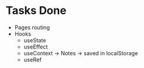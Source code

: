 # Tasks Done

-   Pages routing
-   Hooks
    -   useState
    -   useEffect
    -   useContext -> Notes -> saved in localStorage
    -   useRef
